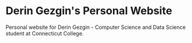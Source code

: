 # Derin Gezgin's Personal Website

Personal website for Derin Gezgin - Computer Science and Data Science student at Connecticut College.


